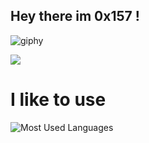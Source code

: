
## Hey there im 0x157 !   
![giphy](https://user-images.githubusercontent.com/102762345/175838251-2c5555b1-0eee-4fb2-826c-3722dc9d8883.gif)


<img src="https://img.shields.io/badge/-Python-f7e80c?logo=Python&logoColor=0d0d0d">

# I like to use 
![Most Used Languages](https://github-readme-stats.vercel.app/api/top-langs/?username=0x157&show_icons=true&theme=radical)




<!-- ![Github Stats](https://github-readme-stats.vercel.app/api?username=0x157&count_private=true&show_icons=true&theme=radical) -->
